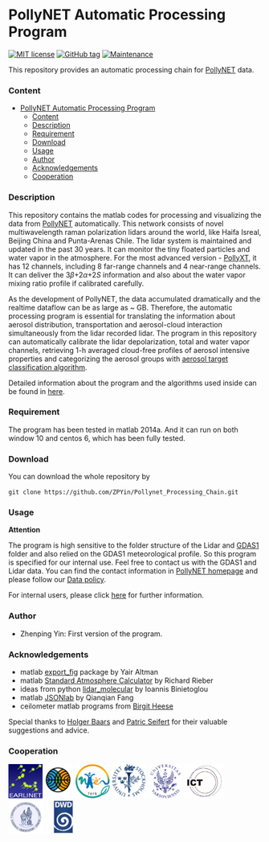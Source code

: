# PollyNET Automatic Processing Program
[![MIT license](https://img.shields.io/badge/License-MIT-blue.svg)](https://lbesson.mit-license.org/)  [![GitHub tag](https://img.shields.io/github/tag/Naereen/StrapDown.js.svg)](https://github.com/ZPYin/Pollynet_Processing_Chain/tags/)  [![Maintenance](https://img.shields.io/badge/Maintained%3F-yes-green.svg)](https://github.com/ZPYin/Pollynet_Processing_Chain/graphs/commit-activity)

This repository provides an automatic processing chain for [PollyNET](http://polly.rsd.tropos.de/?p=home) data.

### Content

- [PollyNET Automatic Processing Program](#pollynet-automatic-processing-program)
    - [Content](#content)
    - [Description](#description)
    - [Requirement](#requirement)
    - [Download](#download)
    - [Usage](#usage)
    - [Author](#author)
    - [Acknowledgements](#acknowledgements)
    - [Cooperation](#cooperation)

### Description

This repository contains the matlab codes for processing and visualizing the data from [PollyNET](/doc/pollynet.md) automatically. This network consists of novel multiwavelength raman polarization lidars around the world, like Haifa Isreal, Beijing China and Punta-Arenas Chile. The lidar system is maintained and updated in the past 30 years. It can monitor the tiny floated particles and water vapor in the atmosphere. For the most advanced version - [PollyXT](https://www.atmos-meas-tech.net/9/1767/2016/), it has 12 channels, including 8 far-range channels and 4 near-range channels. It can deliver the 3$\beta$+2$\alpha$+2$S$ information and also about the water vapor mixing ratio profile if calibrated carefully.

As the development of PollyNET, the data accumulated dramatically and the realtime dataflow can be as large as ~ GB. Therefore, the automatic processing program is essential for translating the information about aerosol distribution, transportation and aerosol-cloud interaction simultaneously from the lidar recorded lidar. The program in this repository can automatically calibrate the lidar depolarization, total and water vapor channels, retrieving 1-h averaged cloud-free profiles of aerosol intensive properties and categorizing the aerosol groups with [aerosol target classification algorithm](https://www.atmos-meas-tech.net/10/3175/2017/).

Detailed information about the program and the algorithms used inside can be found in [here](/doc/pollynet_processing_program.md). 

### Requirement

The program has been tested in matlab 2014a. And it can run on both window 10 and centos 6, which has been fully tested. 

### Download

You can download the whole repository by
```
git clone https://github.com/ZPYin/Pollynet_Processing_Chain.git
```

### Usage

**Attention**

The program is high sensitive to the folder structure of the Lidar and [GDAS1](ftp://arlftp.arlhq.noaa.gov/pub/archives/gdas1) folder and also relied on the GDAS1 meteorological profile. So this program is specified for our internal use. Feel free to contact us with the GDAS1 and Lidar data. You can find the contact information in [PollyNET homepage](http://polly.rsd.tropos.de/?p=home) and please follow our [Data policy](http://polly.rsd.tropos.de/?p=data_policy).


For internal users, please click [here](/doc/pollynet_processing_program.md) for further information.

### Author

- Zhenping Yin: First version of the program.

### Acknowledgements

- matlab [export_fig](https://de.mathworks.com/matlabcentral/fileexchange/23629-export_fig) package by Yair Altman
- matlab [Standard Atmosphere Calculator](https://de.mathworks.com/matlabcentral/fileexchange/8799-standard-atmosphere-calculator) by Richard Rieber
- ideas from python [lidar_molecular](https://bitbucket.org/iannis_b/lidar_molecular/downloads) by Ioannis Binietoglou
- matlab [JSONlab](https://de.mathworks.com/matlabcentral/fileexchange/33381-jsonlab-a-toolbox-to-encode-decode-json-files) by Qianqian Fang
- ceilometer matlab programs from [Birgit Heese](https://www.tropos.de/institut/ueber-uns/mitarbeitende/birgit-heese/)

Special thanks to [Holger Baars](https://www.tropos.de/institut/ueber-uns/mitarbeitende/holger-baars/) and [Patric Seifert](https://www.tropos.de/institut/ueber-uns/mitarbeitende/patric-seifert/) for their valuable suggestions and advice.

### Cooperation

<div style="text-align: left;margin-top: 1em;">
   <a href="http://www.earlinet.org" target="_blank"><img src="img/earlinet_logo.jpg" height="68" width="68" alt="EARLINET"></a>
   <a href="http://www.fmi.fi/en/" target="_blank"><img src="img/fmi-logo_s.gif" height="68" alt="FMI"></a>
   <a href="http://www.nier.go.kr/eng/" target="_blank"><img src="img/NIER_logo_s.png" height="68" alt="NIER"></a>
   <a href="http://www.itm.su.se" target="_blank"><img src="img/s_u_small.png" height="68" alt="SU"></a>
   <a href="http://www.igf.fuw.edu.pl" target="_blank"><img src="img/uwa.png" height="68" alt="ifg"></a>
   <a href="http://www.ict.uevora.pt" target="_blank"><img src="img/ict.png" height="68" width="80" alt="Centro de Geof&iacute;sica de &Eacute;vora"></a>
   <a href="http://www.noa.gr" target="_blank"><img src="img/noa_logo.jpg" height="68" alt="NOA"></a>
   <a href="http://www.dwd.de" target="_blank"><img src="img/DWD_logo.jpg" height="68" alt="DWD"></a>
</div>
